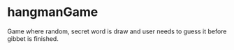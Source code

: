 # hangmanGame

Game where random, secret word is draw and user needs to guess it before gibbet is finished.

